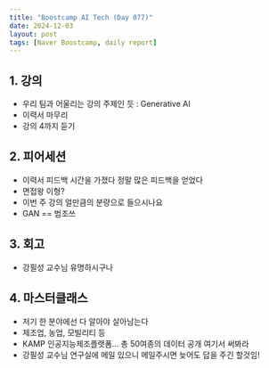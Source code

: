 ```yaml
---
title: "Boostcamp AI Tech (Day 077)"
date: 2024-12-03
layout: post
tags: [Naver Boostcamp, daily report]
---
```

## 1. 강의
- 우리 팀과 어울리는 강의 주제인 듯 : Generative AI
- 이력서 마무리
- 강의 4까지 듣기 

## 2. 피어세션
- 이력서 피드백 시간을 가졌다 정말 많은 피드백을 얻었다
- 면접왕 이형?
- 이번 주 강의 얼만큼의 분량으로 들으시나요
- GAN == 범조쓰

## 3. 회고
- 강필성 교수님 유명하시구나

## 4. 마스터클래스
- 저기 한 분야에선 다 알아야 살아남는다
- 제조업, 농업, 모빌리티 등
- KAMP 인공지능제조플랫폼... 총 50여종의 데이터 공개 여기서 써봐라
- 강필성 교수님 연구실에 메일 있으니 메일주시면 늦어도 답을 주긴 할것임!